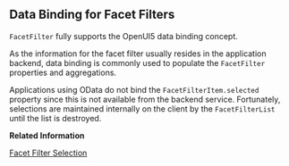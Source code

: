 <!-- loioe17becae8bf446ac92f169b726373f0a -->

## Data Binding for Facet Filters

`FacetFilter` fully supports the OpenUI5 data binding concept.

As the information for the facet filter usually resides in the application backend, data binding is commonly used to populate the `FacetFilter` properties and aggregations.

Applications using OData do not bind the `FacetFilterItem.selected` property since this is not available from the backend service. Fortunately, selections are maintained internally on the client by the `FacetFilterList` until the list is destroyed.

**Related Information**  


[Facet Filter Selection](facet-filter-selection-ef860fc.md "The FacetFilterList.getSelectedItems() method returns a copy of each selected facet filter item. You use the method to get the selected filter items when filtering the target data set. Therefore, you should not attempt to modify any of the item's properties.")

